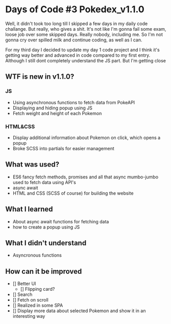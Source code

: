 # Days of Code #3 Pokedex_v1.1.0

Well, it didn't took too long till I skipped a few days in my daily code challange. But really, who gives a shit. It's not like I'm gonna fail some exam, loose job over some skipped days. Really nobody, including me. So I'm not gonna cry over spilled milk and continue coding, as well as I can. 

For my third day I decided to update my day 1 code project and I think it's getting way better and advanced in code compared to my first entry. Although I still dont completely understand the JS part. But I'm getting close

## WTF is new in v1.1.0?

### JS
- Using asynchronous functions to fetch data from PokeAPI
- Displaying and hiding popup using JS
- Fetch weight and height of each Pokemon 

### HTML&CSS
- Display additional information about Pokemon on click, which opens a popup
- Broke SCSS into partials for easier management



## What was used?
- ES6 fancy fetch methods, promises and all that async mumbo-jumbo used to fetch data using API's
- async await
- HTML and CSS (SCSS of course) for building the website

## What I learned
- About async await functions for fetching data
- how to create a popup using JS

## What I didn't understand
- Asyncronous functions

## How can it be improved
- [] Better UI
    - [] Flipping card?
- [] Search 
- [] Fetch on scroll
- [] Realized in some SPA
- [] Display more data about selected Pokemon and show it in an interesting way
